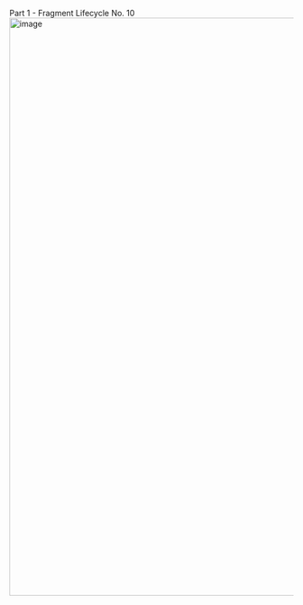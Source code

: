 Part 1 - Fragment Lifecycle No. 10
<img width="1906" height="1024" alt="image" src="https://github.com/user-attachments/assets/61c3ffd4-af43-4ddd-9ab8-b3f08e3f77d4" />
